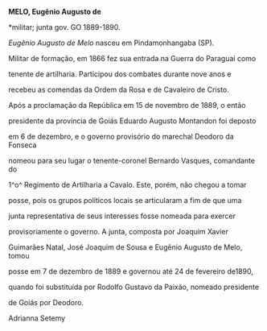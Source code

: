 **MELO, Eugênio Augusto de**



\*militar; junta gov. GO 1889-1890.



*Eugênio Augusto de Melo* nasceu em Pindamonhangaba (SP).



Militar de formação, em 1866 fez sua entrada na Guerra do Paraguai como

tenente de artilharia. Participou dos combates durante nove anos e

recebeu as comendas da Ordem da Rosa e de Cavaleiro de Cristo.



Após a proclamação da República em 15 de novembro de 1889, o então

presidente da província de Goiás Eduardo Augusto Montandon foi deposto

em 6 de dezembro, e o governo provisório do marechal Deodoro da Fonseca

nomeou para seu lugar o tenente-coronel Bernardo Vasques, comandante do

1^o^ Regimento de Artilharia a Cavalo. Este, porém, não chegou a tomar

posse, pois os grupos políticos locais se articularam a fim de que uma

junta representativa de seus interesses fosse nomeada para exercer

provisoriamente o governo. A junta, composta por Joaquim Xavier

Guimarães Natal, José Joaquim de Sousa e Eugênio Augusto de Melo, tomou

posse em 7 de dezembro de 1889 e governou até 24 de fevereiro de1890,

quando foi substituída por Rodolfo Gustavo da Paixão, nomeado presidente

de Goiás por Deodoro.



Adrianna Setemy



